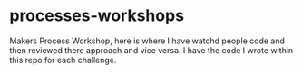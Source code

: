 # processes-workshops
Makers Process Workshop, here is where I have watchd people code and then reviewed there approach and vice versa.
I have the code I wrote within this repo for each challenge.
